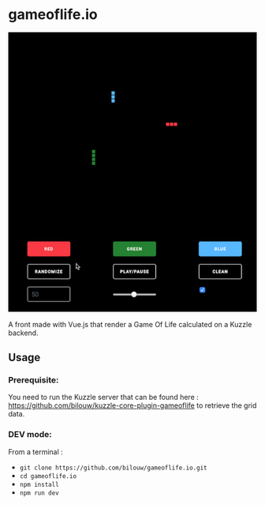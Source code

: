 # gameoflife.io

![](gameoflife.gif)

A front made with Vue.js that render a Game Of Life calculated on a Kuzzle backend.

## Usage

### Prerequisite:

You need to run the Kuzzle server that can be found here : https://github.com/bilouw/kuzzle-core-plugin-gameoflife
to retrieve the grid data.

### DEV mode:
From a terminal :

* `git clone https://github.com/bilouw/gameoflife.io.git`
* `cd gameoflife.io`
* `npm install`
* `npm run dev`
